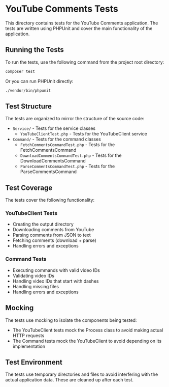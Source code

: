 # YouTube Comments Tests

This directory contains tests for the YouTube Comments application. The tests are written using PHPUnit and cover the main functionality of the application.

## Running the Tests

To run the tests, use the following command from the project root directory:

```bash
composer test
```

Or you can run PHPUnit directly:

```bash
./vendor/bin/phpunit
```

## Test Structure

The tests are organized to mirror the structure of the source code:

- `Service/` - Tests for the service classes
  - `YouTubeClientTest.php` - Tests for the YouTubeClient service
- `Command/` - Tests for the command classes
  - `FetchCommentsCommandTest.php` - Tests for the FetchCommentsCommand
  - `DownloadCommentsCommandTest.php` - Tests for the DownloadCommentsCommand
  - `ParseCommentsCommandTest.php` - Tests for the ParseCommentsCommand

## Test Coverage

The tests cover the following functionality:

### YouTubeClient Tests

- Creating the output directory
- Downloading comments from YouTube
- Parsing comments from JSON to text
- Fetching comments (download + parse)
- Handling errors and exceptions

### Command Tests

- Executing commands with valid video IDs
- Validating video IDs
- Handling video IDs that start with dashes
- Handling missing files
- Handling errors and exceptions

## Mocking

The tests use mocking to isolate the components being tested:

- The YouTubeClient tests mock the Process class to avoid making actual HTTP requests
- The Command tests mock the YouTubeClient to avoid depending on its implementation

## Test Environment

The tests use temporary directories and files to avoid interfering with the actual application data. These are cleaned up after each test.
